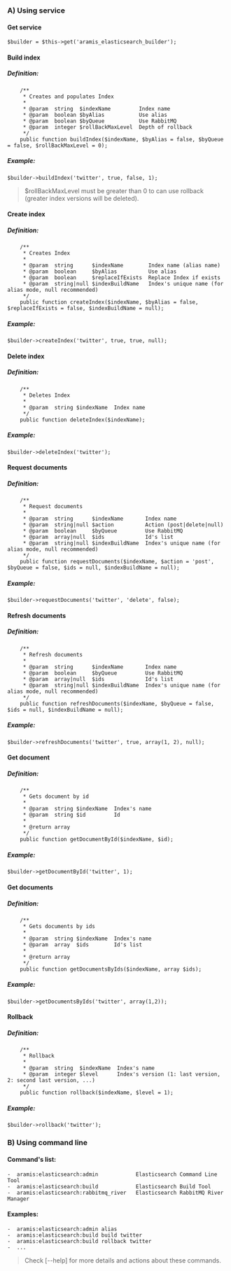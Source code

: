 ### A) Using service

#### Get service

```
$builder = $this->get('aramis_elasticsearch_builder');
```

#### Build index

##### Definition:
```
    /**
     * Creates and populates Index
     *
     * @param  string  $indexName         Index name
     * @param  boolean $byAlias           Use alias
     * @param  boolean $byQueue           Use RabbitMQ
     * @param  integer $rollBackMaxLevel  Depth of rollback
     */
    public function buildIndex($indexName, $byAlias = false, $byQueue = false, $rollBackMaxLevel = 0);
```

##### Example:
```
$builder->buildIndex('twitter', true, false, 1);
```

> $rollBackMaxLevel must be greater than 0 to can use rollback (greater index versions will be deleted).

#### Create index

##### Definition:
```
    /**
     * Creates Index
     *
     * @param  string      $indexName        Index name (alias name)
     * @param  boolean     $byAlias          Use alias
     * @param  boolean     $replaceIfExists  Replace Index if exists
     * @param  string|null $indexBuildName   Index's unique name (for alias mode, null recommended)
     */
    public function createIndex($indexName, $byAlias = false, $replaceIfExists = false, $indexBuildName = null);
```

##### Example:
```
$builder->createIndex('twitter', true, true, null);
```

#### Delete index

##### Definition:
```
    /**
     * Deletes Index
     *
     * @param  string $indexName  Index name
     */
    public function deleteIndex($indexName);
```

##### Example:
```
$builder->deleteIndex('twitter');
```

#### Request documents

##### Definition:
```
    /**
     * Request documents
     *
     * @param  string      $indexName       Index name
     * @param  string|null $action          Action (post|delete|null)
     * @param  boolean     $byQueue         Use RabbitMQ
     * @param  array|null  $ids             Id's list
     * @param  string|null $indexBuildName  Index's unique name (for alias mode, null recommended)
     */
    public function requestDocuments($indexName, $action = 'post', $byQueue = false, $ids = null, $indexBuildName = null);
```

##### Example:
```
$builder->requestDocuments('twitter', 'delete', false);
```

#### Refresh documents

##### Definition:
```
    /**
     * Refresh documents
     *
     * @param  string      $indexName       Index name
     * @param  boolean     $byQueue         Use RabbitMQ
     * @param  array|null  $ids             Id's list
     * @param  string|null $indexBuildName  Index's unique name (for alias mode, null recommended)
     */
    public function refreshDocuments($indexName, $byQueue = false, $ids = null, $indexBuildName = null);
```

##### Example:
```
$builder->refreshDocuments('twitter', true, array(1, 2), null);
```

#### Get document

##### Definition:
```
    /**
     * Gets document by id
     *
     * @param  string $indexName  Index's name
     * @param  string $id         Id
     *
     * @return array
     */
    public function getDocumentById($indexName, $id);
```

##### Example:
```
$builder->getDocumentById('twitter', 1);
```

#### Get documents

##### Definition:
```
    /**
     * Gets documents by ids
     *
     * @param  string $indexName  Index's name
     * @param  array  $ids        Id's list
     *
     * @return array
     */
    public function getDocumentsByIds($indexName, array $ids);
```

##### Example:
```
$builder->getDocumentsByIds('twitter', array(1,2));
```

#### Rollback

##### Definition:
```
    /**
     * Rollback
     *
     * @param  string  $indexName  Index's name
     * @param  integer $level      Index's version (1: last version, 2: second last version, ...)
     */
    public function rollback($indexName, $level = 1);
```

##### Example:
```
$builder->rollback('twitter');
```

### B) Using command line

#### Command's list:
```
-  aramis:elasticsearch:admin            Elasticsearch Command Line Tool
-  aramis:elasticsearch:build            Elasticsearch Build Tool
-  aramis:elasticsearch:rabbitmq_river   Elasticsearch RabbitMQ River Manager
```

#### Examples:
```
-  aramis:elasticsearch:admin alias
-  aramis:elasticsearch:build build twitter
-  aramis:elasticsearch:build rollback twitter
-  ...
```

> Check [--help] for more details and actions about these commands.